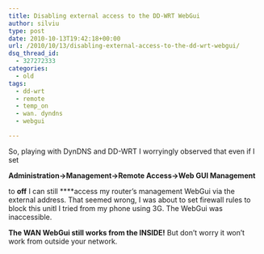 ```yaml
---
title: Disabling external access to the DD-WRT WebGui
author: silviu
type: post
date: 2010-10-13T19:42:18+00:00
url: /2010/10/13/disabling-external-access-to-the-dd-wrt-webgui/
dsq_thread_id:
  - 327272333
categories:
  - old
tags:
  - dd-wrt
  - remote
  - temp_on
  - wan. dyndns
  - webgui

---
```

So, playing with DynDNS and DD-WRT I worryingly observed that even if I set

**Administration->Management->Remote Access->Web GUI Management**

to **off** I can still ****access my router&#8217;s management WebGui via the external address. That seemed wrong, I was about to set firewall rules to block this unitl I tried from my phone using 3G. The WebGui was inaccessible.

**The WAN WebGui still works from the INSIDE!** But don&#8217;t worry it won&#8217;t work from outside your network.